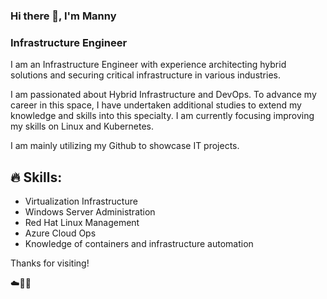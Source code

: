 ### Hi there 👋, I'm Manny
### Infrastructure Engineer
I am an Infrastructure Engineer with experience architecting hybrid solutions and securing critical infrastructure in various industries.

I am passionated about Hybrid Infrastructure and DevOps. To advance my career in this space, I have undertaken additional studies to extend my knowledge and skills into this specialty. I am currently focusing improving my skills on Linux and Kubernetes.

I am mainly utilizing my Github to showcase IT projects.

## :fire: Skills:
- Virtualization Infrastructure
- Windows Server Administration
- Red Hat Linux Management
- Azure Cloud Ops
- Knowledge of containers and infrastructure automation

Thanks for visiting!

☁️🤙💪

<!--
**mamendi/mamendi** is a ✨ _special_ ✨ repository because its `README.md` (this file) appears on your GitHub profile.

Here are some ideas to get you started:

- 🔭 I’m currently working on ...
- 🌱 I’m currently learning ...
- 👯 I’m looking to collaborate on ...
- 🤔 I’m looking for help with ...
- 💬 Ask me about ...
- 📫 How to reach me: ...
- 😄 Pronouns: ...
- ⚡ Fun fact: ...
-->
